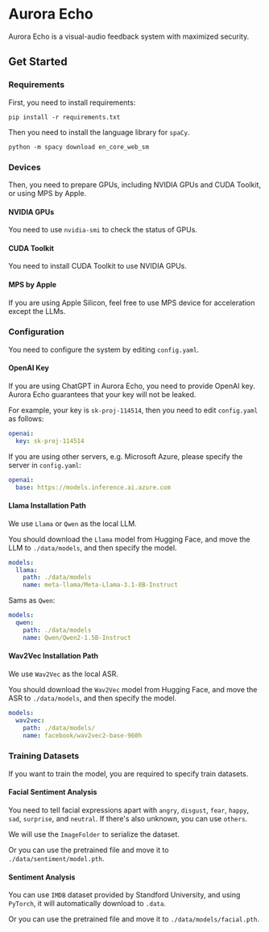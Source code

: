# Aurora Echo

Aurora Echo is a visual-audio feedback system with maximized security.

## Get Started

### Requirements

First, you need to install requirements:

```shell
pip install -r requirements.txt
```

Then you need to install the language library for `spaCy`.

```shell
python -m spacy download en_core_web_sm
```

### Devices

Then, you need to prepare GPUs, including NVIDIA GPUs and CUDA Toolkit, or using MPS by Apple.

#### NVIDIA GPUs

You need to use `nvidia-smi` to check the status of GPUs.

#### CUDA Toolkit

You need to install CUDA Toolkit to use NVIDIA GPUs.

#### MPS by Apple

If you are using Apple Silicon, feel free to use MPS device for acceleration except the LLMs.

### Configuration

You need to configure the system by editing `config.yaml`.

#### OpenAI Key

If you are using ChatGPT in Aurora Echo, you need to provide OpenAI key. Aurora Echo guarantees that your key will not be leaked.

For example, your key is `sk-proj-114514`, then you need to edit `config.yaml` as follows:

```yaml
openai:
  key: sk-proj-114514
```

If you are using other servers, e.g. Microsoft Azure, please specify the server in `config.yaml`:

```yaml
openai:
  base: https://models.inference.ai.azure.com
```

#### Llama Installation Path

We use `Llama` or `Qwen` as the local LLM.

You should download the `Llama` model from Hugging Face, and move the LLM to `./data/models`, and then specify the model.

```yaml
models:
  llama:
    path: ./data/models
    name: meta-llama/Meta-Llama-3.1-8B-Instruct
```

Sams as `Qwen`:

```yaml
models:
  qwen:
    path: ./data/models
    name: Qwen/Qwen2-1.5B-Instruct
```

#### Wav2Vec Installation Path

We use `Wav2Vec` as the local ASR.

You should download the `Wav2Vec` model from Hugging Face, and move the ASR to `./data/models`, and then specify the model.

```yaml
models:
  wav2vec:
    path: ./data/models/
    name: facebook/wav2vec2-base-960h
```

### Training Datasets

If you want to train the model, you are required to specify train datasets.

#### Facial Sentiment Analysis

You need to tell facial expressions apart with `angry`, `disgust`, `fear`, `happy`, `sad`, `surprise`, and `neutral`. If there's also unknown, you can use `others`.

We will use the `ImageFolder` to serialize the dataset.

Or you can use the pretrained file and move it to `./data/sentiment/model.pth`.

#### Sentiment Analysis

You can use `IMDB` dataset provided by Standford University, and using `PyTorch`, it will automatically download to `.data`.

Or you can use the pretrained file and move it to `./data/models/facial.pth`.
